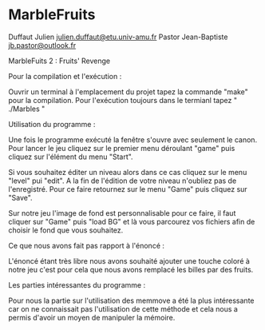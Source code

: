 # MarbleFruits


Duffaut Julien       julien.duffaut@etu.univ-amu.fr
Pastor Jean-Baptiste jb.pastor@outlook.fr


MarbleFuits 2 : Fruits' Revenge


Pour la compilation et l'exécution : 

Ouvrir un terminal à l'emplacement du projet tapez la commande "make" pour la compilation.
Pour l'exécution toujours dans le termianl tapez " ./Marbles "


Utilisation du programme : 

Une fois le programme exécuté la fenêtre s'ouvre avec seulement le canon. 
Pour lancer le jeu cliquez sur le premier menu déroulant "game" puis cliquez sur l'élément du menu "Start".

Si vous souhaitez éditer un niveau alors dans ce cas cliquez sur le menu "level" pui "edit". A la fin de l'édition de votre niveau n'oubliez pas de l'enregistré.
Pour ce faire retournez sur le menu "Game" puis cliquez sur "Save".

Sur notre jeu l'image de fond est personnalisable pour ce faire, il faut cliquer sur "Game" puis "load BG" et là vous parcourez vos fichiers afin de choisir le fond que vous souhaitez.


Ce que nous avons fait pas rapport à l'énoncé : 

L'énoncé étant très libre nous avons souhaité ajouter une touche coloré à notre jeu c'est pour cela que nous avons remplacé les billes par des fruits.



Les parties intéressantes du programme :

Pour nous la partie sur l'utilisation des memmove a été la plus intéressante car on ne connaissait pas l'utilisation de cette méthode et cela nous a permis d'avoir un moyen de manipuler la mémoire.
